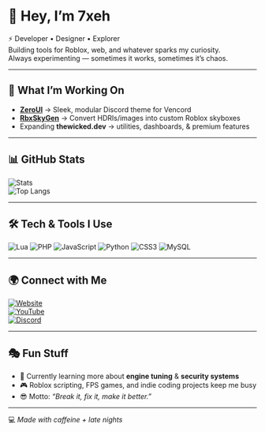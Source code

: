 # 👋 Hey, I’m 7xeh

⚡ Developer • Designer • Explorer  
Building tools for Roblox, web, and whatever sparks my curiosity.  
Always experimenting — sometimes it works, sometimes it’s chaos.  

---

## 🚀 What I’m Working On
- **[ZeroUI](https://github.com/7xeh/ZeroUI)** → Sleek, modular Discord theme for Vencord
- **[RbxSkyGen](https://github.com/7xeh/RbxSkyGen)** → Convert HDRIs/images into custom Roblox skyboxes
- Expanding **thewicked.dev** → utilities, dashboards, & premium features

---

## 📊 GitHub Stats
![Stats](https://github-readme-stats.vercel.app/api?username=7xeh&show_icons=true&theme=radical)  
![Top Langs](https://github-readme-stats.vercel.app/api/top-langs/?username=7xeh&layout=compact&theme=radical)

---

## 🛠️ Tech & Tools I Use
![Lua](https://img.shields.io/badge/Lua-2C2D72?style=for-the-badge&logo=lua&logoColor=white)
![PHP](https://img.shields.io/badge/PHP-777BB4?style=for-the-badge&logo=php&logoColor=white)
![JavaScript](https://img.shields.io/badge/JavaScript-323330?style=for-the-badge&logo=javascript&logoColor=F7DF1E)
![Python](https://img.shields.io/badge/Python-14354C?style=for-the-badge&logo=python&logoColor=yellow)
![CSS3](https://img.shields.io/badge/CSS3-1572B6?style=for-the-badge&logo=css3&logoColor=white)
![MySQL](https://img.shields.io/badge/MySQL-005C84?style=for-the-badge&logo=mysql&logoColor=white)

---

## 🌍 Connect with Me
[![Website](https://img.shields.io/badge/Website-thewicked.dev-red?style=for-the-badge)](https://thewicked.dev)  
[![YouTube](https://img.shields.io/badge/YouTube-7xeh-red?style=for-the-badge&logo=youtube)](https://youtube.com/@7xeh)  
[![Discord](https://img.shields.io/badge/Discord-ZeroUI-%235865F2?style=for-the-badge&logo=discord&logoColor=white)](https://discord.gg/)  

---

## 🎭 Fun Stuff
- 🌱 Currently learning more about **engine tuning** & **security systems**
- 🎮 Roblox scripting, FPS games, and indie coding projects keep me busy
- 😎 Motto: *“Break it, fix it, make it better.”*

---

💻 *Made with caffeine + late nights*
